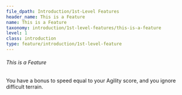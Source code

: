 ```yaml
---
file_dpath: Introduction/1st-Level Features
header_name: This is a Feature
name: This is a Feature
taxonomy: introduction/1st-level-features/this-is-a-feature
level: 1
class: introduction
type: feature/introduction/1st-level-feature
---
```


###### This is a Feature

You have a bonus to speed equal to your Agility score, and you ignore difficult terrain.
